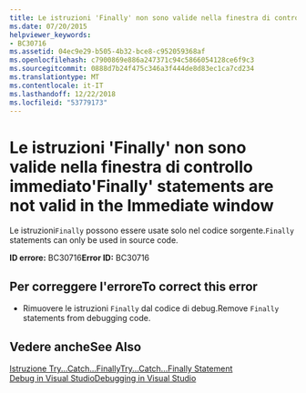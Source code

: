 ```yaml
---
title: Le istruzioni 'Finally' non sono valide nella finestra di controllo immediato
ms.date: 07/20/2015
helpviewer_keywords:
- BC30716
ms.assetid: 04ec9e29-b505-4b32-bce8-c952059368af
ms.openlocfilehash: c7900869e886a247371c94c5866054128ce6f9c3
ms.sourcegitcommit: 0888d7b24f475c346a3f444de8d83ec1ca7cd234
ms.translationtype: MT
ms.contentlocale: it-IT
ms.lasthandoff: 12/22/2018
ms.locfileid: "53779173"
---
```

# <a name="finally-statements-are-not-valid-in-the-immediate-window"></a><span data-ttu-id="013c5-102">Le istruzioni 'Finally' non sono valide nella finestra di controllo immediato</span><span class="sxs-lookup"><span data-stu-id="013c5-102">'Finally' statements are not valid in the Immediate window</span></span>
<span data-ttu-id="013c5-103">Le istruzioni`Finally` possono essere usate solo nel codice sorgente.</span><span class="sxs-lookup"><span data-stu-id="013c5-103">`Finally` statements can only be used in source code.</span></span>  
  
 <span data-ttu-id="013c5-104">**ID errore:** BC30716</span><span class="sxs-lookup"><span data-stu-id="013c5-104">**Error ID:** BC30716</span></span>  
  
## <a name="to-correct-this-error"></a><span data-ttu-id="013c5-105">Per correggere l'errore</span><span class="sxs-lookup"><span data-stu-id="013c5-105">To correct this error</span></span>  
  
-   <span data-ttu-id="013c5-106">Rimuovere le istruzioni `Finally` dal codice di debug.</span><span class="sxs-lookup"><span data-stu-id="013c5-106">Remove `Finally` statements from debugging code.</span></span>  
  
## <a name="see-also"></a><span data-ttu-id="013c5-107">Vedere anche</span><span class="sxs-lookup"><span data-stu-id="013c5-107">See Also</span></span>  
 [<span data-ttu-id="013c5-108">Istruzione Try...Catch...Finally</span><span class="sxs-lookup"><span data-stu-id="013c5-108">Try...Catch...Finally Statement</span></span>](../../visual-basic/language-reference/statements/try-catch-finally-statement.md)  
 [<span data-ttu-id="013c5-109">Debug in Visual Studio</span><span class="sxs-lookup"><span data-stu-id="013c5-109">Debugging in Visual Studio</span></span>](/visualstudio/debugger/debugging-in-visual-studio)
